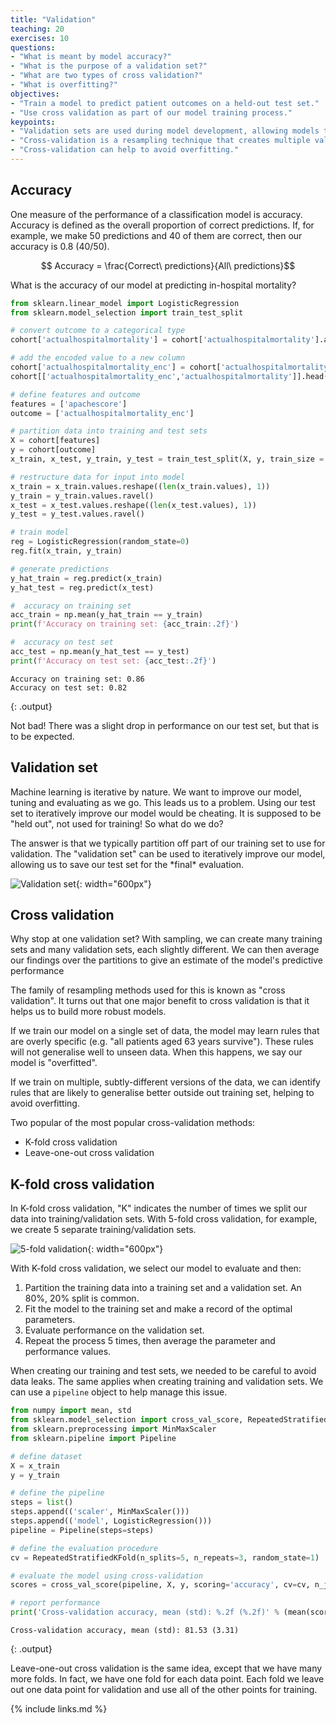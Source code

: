 ```yaml
---
title: "Validation"
teaching: 20
exercises: 10
questions:
- "What is meant by model accuracy?"
- "What is the purpose of a validation set?"
- "What are two types of cross validation?"
- "What is overfitting?"
objectives:
- "Train a model to predict patient outcomes on a held-out test set."
- "Use cross validation as part of our model training process."
keypoints:
- "Validation sets are used during model development, allowing models to be tested prior to testing on a held-out set."
- "Cross-validation is a resampling technique that creates multiple validation sets."
- "Cross-validation can help to avoid overfitting."
---
```


## Accuracy

One measure of the performance of a classification model is accuracy. Accuracy is defined as the overall proportion of correct predictions. If, for example, we make 50 predictions and 40 of them are correct, then our accuracy is 0.8 (40/50).

$$ Accuracy = \frac{Correct\ predictions}{All\ predictions}$$

What is the accuracy of our model at predicting in-hospital mortality?

```python
from sklearn.linear_model import LogisticRegression
from sklearn.model_selection import train_test_split

# convert outcome to a categorical type
cohort['actualhospitalmortality'] = cohort['actualhospitalmortality'].astype('category')

# add the encoded value to a new column
cohort['actualhospitalmortality_enc'] = cohort['actualhospitalmortality'].cat.codes
cohort[['actualhospitalmortality_enc','actualhospitalmortality']].head()

# define features and outcome
features = ['apachescore']
outcome = ['actualhospitalmortality_enc']

# partition data into training and test sets
X = cohort[features]
y = cohort[outcome]
x_train, x_test, y_train, y_test = train_test_split(X, y, train_size = 0.7, random_state = 42)

# restructure data for input into model
x_train = x_train.values.reshape((len(x_train.values), 1))
y_train = y_train.values.ravel()
x_test = x_test.values.reshape((len(x_test.values), 1))
y_test = y_test.values.ravel()

# train model
reg = LogisticRegression(random_state=0)
reg.fit(x_train, y_train)

# generate predictions
y_hat_train = reg.predict(x_train)
y_hat_test = reg.predict(x_test)

#  accuracy on training set
acc_train = np.mean(y_hat_train == y_train)
print(f'Accuracy on training set: {acc_train:.2f}')

#  accuracy on test set
acc_test = np.mean(y_hat_test == y_test)
print(f'Accuracy on test set: {acc_test:.2f}')
```

```
Accuracy on training set: 0.86
Accuracy on test set: 0.82
```
{: .output}

Not bad! There was a slight drop in performance on our test set, but that is to be expected.

## Validation set

Machine learning is iterative by nature. We want to improve our model, tuning and evaluating as we go. This leads us to a problem. Using our test set to iteratively improve our model would be cheating. It is supposed to be "held out", not used for training! So what do we do?

The answer is that we typically partition off part of our training set to use for validation. The "validation set" can be used to iteratively improve our model, allowing us to save our test set for the \*final\* evaluation.

![Validation set](../fig/training_val_set.png){: width="600px"}

## Cross validation

Why stop at one validation set? With sampling, we can create many training sets and many validation sets, each slightly different. We can then average our findings over the partitions to give an estimate of the model's predictive performance

The family of resampling methods used for this is known as "cross validation". It turns out that one major benefit to cross validation is that it helps us to build more robust models. 

If we train our model on a single set of data, the model may learn rules that are overly specific (e.g. "all patients aged 63 years survive"). These rules will not generalise well to unseen data. When this happens, we say our model is "overfitted".

If we train on multiple, subtly-different versions of the data, we can identify rules that are likely to generalise better outside out training set, helping to avoid overfitting.

Two popular of the most popular cross-validation methods:
- K-fold cross validation
- Leave-one-out cross validation

## K-fold cross validation

In K-fold cross validation, "K" indicates the number of times we split our data into training/validation sets. With 5-fold cross validation, for example, we create 5 separate training/validation sets.

![5-fold validation](../fig/k_fold_cross_val.png){: width="600px"}

With K-fold cross validation, we select our model to evaluate and then:
1. Partition the training data into a training set and a validation set. An 80%, 20% split is common.
2. Fit the model to the training set and make a record of the optimal parameters.
3. Evaluate performance on the validation set.
4. Repeat the process 5 times, then average the parameter and performance values.

When creating our training and test sets, we needed to be careful to avoid data leaks. The same applies when creating training and validation sets. We can use a `pipeline` object to help manage this issue.

```python
from numpy import mean, std
from sklearn.model_selection import cross_val_score, RepeatedStratifiedKFold
from sklearn.preprocessing import MinMaxScaler
from sklearn.pipeline import Pipeline

# define dataset
X = x_train
y = y_train

# define the pipeline
steps = list()
steps.append(('scaler', MinMaxScaler()))
steps.append(('model', LogisticRegression()))
pipeline = Pipeline(steps=steps)

# define the evaluation procedure
cv = RepeatedStratifiedKFold(n_splits=5, n_repeats=3, random_state=1)

# evaluate the model using cross-validation
scores = cross_val_score(pipeline, X, y, scoring='accuracy', cv=cv, n_jobs=-1)

# report performance
print('Cross-validation accuracy, mean (std): %.2f (%.2f)' % (mean(scores)*100, std(scores)*100))
```

```
Cross-validation accuracy, mean (std): 81.53 (3.31)
```
{: .output}

Leave-one-out cross validation is the same idea, except that we have many more folds. In fact, we have one fold for each data point. Each fold we leave out one data point for validation and use all of the other points for training.

{% include links.md %}






